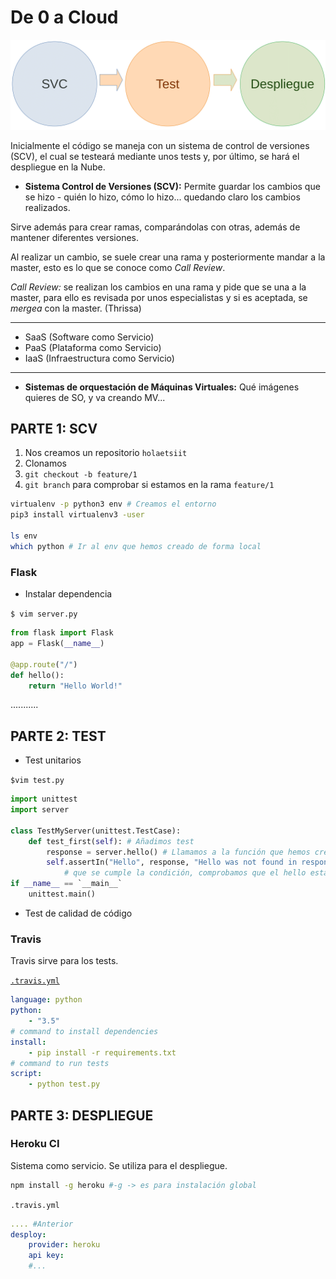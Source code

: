 # De 0 a Cloud

<p align="center">
<img src="https://github.com/MarAl15/EjerciciosCC/blob/ff0693ee23485403829086bc34a11cab43378426/Seminarios/images/fases.png" scale="0.8">
</p>

Inicialmente el código se maneja con un sistema de control de versiones (SCV), el cual se testeará mediante unos tests y, por último, se hará el despliegue en la Nube.

- **Sistema Control de Versiones (SCV):** Permite guardar los cambios que se hizo - quién lo hizo, cómo lo hizo... quedando claro los cambios realizados.

Sirve además para crear ramas, comparándolas con otras, además de mantener diferentes versiones.

Al realizar un cambio, se suele crear una rama y posteriormente mandar a la master, esto es lo que se conoce como _Call Review_.

_Call Review:_ se realizan los cambios en una rama y pide que se una a la master, para ello es revisada por unos especialistas y si es aceptada, se _mergea_ con la master. (Thrissa)

---
- SaaS (Software como Servicio)
- PaaS (Plataforma como Servicio)
- IaaS (Infraestructura como Servicio)
---

- **Sistemas de orquestación de Máquinas Virtuales:** Qué imágenes quieres de SO, y va creando MV...

## PARTE 1: SCV
1. Nos creamos un repositorio `holaetsiit`
2. Clonamos 
3. `git checkout -b feature/1`
4. `git branch` para comprobar si estamos en la rama `feature/1`

```bash
virtualenv -p python3 env # Creamos el entorno
pip3 install virtualenv3 -user

ls env
which python # Ir al env que hemos creado de forma local
```

### Flask

- Instalar dependencia

`$ vim server.py`

```python
from flask import Flask
app = Flask(__name__)

@app.route("/")
def hello():
    return "Hello World!"
```

...........

## PARTE 2: TEST

- Test unitarios

`$vim test.py`

```python
import unittest
import server

class TestMyServer(unittest.TestCase):
	def test_first(self): # Añadimos test
		response = server.hello() # Llamamos a la función que hemos creado anteriormente
		self.assertIn("Hello", response, "Hello was not found in response") # Comprobar 
			# que se cumple la condición, comprobamos que el hello está dentro del response
if __name__ == `__main__`
	unittest.main()	
```
- Test de calidad de código

### Travis

Travis sirve para los tests.

[`.travis.yml`](https://docs.travis-ci.com/user/languages/python/)
```yml
language: python
python:
    - "3.5"
# command to install dependencies
install:
    - pip install -r requirements.txt
# command to run tests
script:
    - python test.py
```

## PARTE 3: DESPLIEGUE

### Heroku CI

Sistema como servicio. Se utiliza para el despliegue.

```bash
npm install -g heroku #-g -> es para instalación global
```

`.travis.yml`
```yml
.... #Anterior
desploy:
    provider: heroku
    api key:
    #...
```
